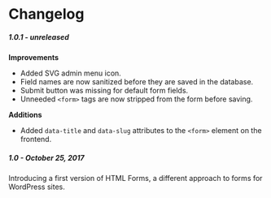 Changelog
=========

##### 1.0.1 - unreleased

**Improvements**
- Added SVG admin menu icon.
- Field names are now sanitized before they are saved in the database.
- Submit button was missing for default form fields.
- Unneeded `<form>` tags are now stripped from the form before saving.

**Additions**
- Added `data-title` and `data-slug` attributes to the `<form>` element on the frontend.


##### 1.0 - October 25, 2017

Introducing a first version of HTML Forms, a different approach to forms for WordPress sites.


